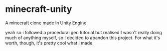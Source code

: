 # minecraft-unity
A minecraft clone made in Unity Engine

yeah so i followed a procedural gen tutorial but realised I wasn't really doing much of anything myself, so I decided to abandon this project. For what it's worth, though, it's pretty cool what I made.